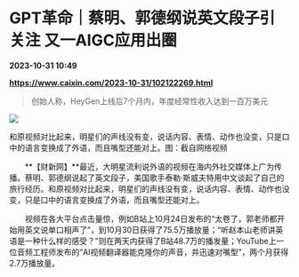 # GPT革命｜蔡明、郭德纲说英文段子引关注 又一AIGC应用出圈

**2023-10-31 10:49**

**https://www.caixin.com/2023-10-31/102122269.html**

> 创始人称，HeyGen上线后7个月内，年度经常性收入达到一百万美元

  

![](https://img.caixin.com/2023-10-31/169874849710469_840_560.jpg)

和原视频对比起来，明星们的声线没有变，说话内容、表情、动作也没变，只是口中的语言变换成了外语，而且嘴型还能对上。图：截自网络视频

  

　　**【财新网】**最近，大明星流利说外语的视频在海内外社交媒体上广为传播。蔡明、郭德纲说起了英文段子，美国歌手泰勒·斯威夫特用中文谈起了自己的旅行经历。和原视频对比起来，明星们的声线没有变，说话内容、表情、动作也没变，只是口中的语言变换成了外语，而且嘴型还能对上。

　　视频在各大平台点击量惊，例如B站上10月24日发布的“太卷了，郭老师都开始用英文说单口相声了”，到10月30日获得了75.5万播放量；“听赵本山老师讲英语是一种什么样的感受？”则在两天内获得了B站48.7万的播发量；YouTube上一位音频工程师发布的“AI视频翻译器能克隆你的声音，并迅速对嘴型”，两个月获得2.7万播放量。